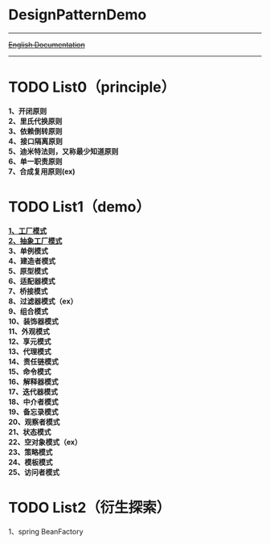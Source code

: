# DesignPatternDemo

-----------

[~~English Documentation~~](README-EN.md)

------------



# TODO List0（principle）  

**1、开闭原则**  
**2、里氏代换原则**  
**3、依赖倒转原则**  
**4、接口隔离原则**   
**5、迪米特法则，又称最少知道原则**  
**6、单一职责原则**  
**7、合成复用原则(ex)**  


# TODO List1（demo）  

 **[1、工厂模式](demo1)**  
 **[2、抽象工厂模式](demo1)**  
 **3、单例模式**  
 **4、建造者模式**  
 **5、原型模式**  
 **6、适配器模式**  
 **7、桥接模式**  
 **8、过滤器模式（ex）**  
 **9、组合模式**  
 **10、装饰器模式**  
 **11、外观模式**  
 **12、享元模式**  
 **13、代理模式**  
 **14、责任链模式**  
 **15、命令模式**  
 **16、解释器模式**  
 **17、迭代器模式**  
 **18、中介者模式**  
 **19、备忘录模式**  
 **20、观察者模式**  
 **21、状态模式**  
 **22、空对象模式（ex）**  
 **23、策略模式**  
 **24、模板模式**  
 **25、访问者模式**  


# TODO List2（衍生探索）  

1、spring BeanFactory  












